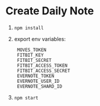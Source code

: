 # Create Daily Note

1. `npm install`

2. export env variables:

		MOVES_TOKEN
		FITBIT_KEY
		FITBIT_SECRET
		FITBIT_ACCESS_TOKEN
		FITBIT_ACCESS_SECRET
		EVERNOTE_TOKEN
		EVERNOTE_USER_ID
		EVERNOTE_SHARD_ID

3. `npm start`